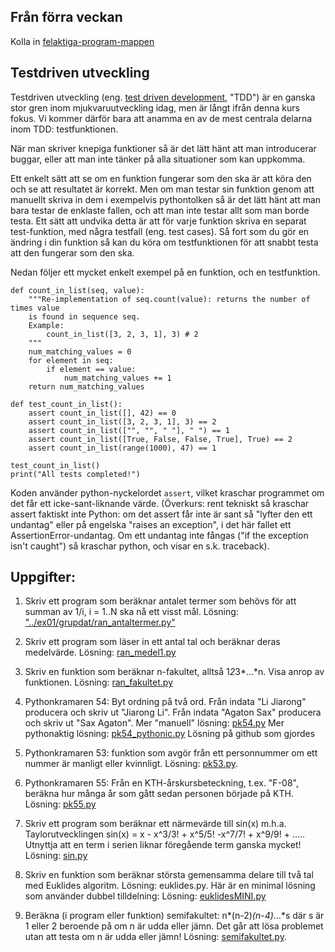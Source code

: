 
## Från förra veckan

Kolla in [felaktiga-program-mappen](../felaktiga_program/)

## Testdriven utveckling

Testdriven utveckling (eng. [test driven development](https://en.wikipedia.org/wiki/Test-driven_development),
"TDD") är en ganska stor gren inom mjukvaruutveckling idag, men är långt ifrån denna kurs fokus. Vi kommer därför
bara att anamma en av de mest centrala delarna inom TDD: testfunktionen.

När man skriver knepiga funktioner så är det lätt hänt att man introducerar buggar, eller att man inte tänker
på alla situationer som kan uppkomma.

Ett enkelt sätt att se om en funktion fungerar som den ska är att köra den och se att resultatet är korrekt.
Men om man testar sin funktion genom att manuellt skriva in dem i exempelvis pythontolken så är det lätt hänt
att man bara testar de enklaste fallen, och att man inte testar allt som man borde testa. Ett sätt att undvika
detta är att för varje funktion skriva en separat test-funktion, med några testfall (eng. test cases). Så fort
som du gör en ändring i din funktion så kan du köra om testfunktionen för att snabbt testa att den fungerar
som den ska.

Nedan följer ett mycket enkelt exempel på en funktion, och en testfunktion.

```python3
def count_in_list(seq, value):
    """Re-implementation of seq.count(value): returns the number of times value
    is found in sequence seq.
    Example:
        count_in_list([3, 2, 3, 1], 3) # 2
    """
    num_matching_values = 0
    for element in seq:
        if element == value:
            num_matching_values += 1
    return num_matching_values

def test_count_in_list():
    assert count_in_list([], 42) == 0
    assert count_in_list([3, 2, 3, 1], 3) == 2
    assert count_in_list(["", "", " "], " ") == 1
    assert count_in_list([True, False, False, True], True) == 2
    assert count_in_list(range(1000), 47) == 1
    
test_count_in_list()
print("All tests completed!")
```

Koden använder python-nyckelordet `assert`, vilket kraschar programmet om det får ett icke-sant-liknande
värde. (Överkurs: rent tekniskt så kraschar assert faktiskt inte Python: om det assert får inte är sant så
"lyfter den ett undantag" eller på engelska "raises an exception", i det här fallet ett
AssertionError-undantag.  Om ett undantag inte fångas ("if the exception isn't caught") så kraschar python,
och visar en s.k. traceback).

## Uppgifter:

1. Skriv ett program som beräknar antalet termer som behövs för att summan av 1/i, i = 1..N ska nå ett visst mål.
Lösning: ["../ex01/grupdat/ran\_antaltermer.py"]("../ex01/grupdat/ran_antaltermer.py")

2. Skriv ett program som läser in ett antal tal och beräknar deras medelvärde.
Lösning: [ran\_medel1.py](ran_medel1.py)

3. Skriv en funktion som beräknar n-fakultet, alltså 1*2*3*...*n. Visa anrop av
funktionen. Lösning:  [ran\_fakultet.py](ran_fakultet.py)

4. Pythonkramaren 54: Byt ordning på två ord.
Från indata "Li Jiarong" producera och skriv ut "Jiarong Li".
Från indata "Agaton Sax" producera och skriv ut "Sax Agaton".
Mer "manuell" lösning: [pk54.py](ran_pk54.py)
Mer pythonaktig lösning: [pk54\_pythonic.py](ran_pk54_pythonic.py)
Lösning på github som gjordes

5. Pythonkramaren 53: funktion som avgör från ett personnummer om ett nummer är
manligt eller kvinnligt. Lösning: [pk53.py](ran_pk53.py).
    
6. Pythonkramaren 55: Från en KTH-årskursbeteckning, t.ex. "F-08", beräkna hur
många år som gått sedan personen började på KTH.
Lösning: [pk55.py](ran_pk55.py)
   
7. Skriv ett program som beräknar ett närmevärde till sin(x) m.h.a.
   Taylorutvecklingen sin(x) = x - x^3/3! + x^5/5! -x^7/7! + x^9/9! + .....
   Utnyttja att en term i serien liknar föregående term ganska mycket! Lösning:
   [sin.py](sin.py)

8. Skriv en funktion som beräknar största gemensamma delare till två tal med
Euklides algoritm. Lösning: euklides.py. Här är en minimal lösning som
använder dubbel tilldelning: Lösning: [euklidesMINI.py](euklidesMINI.py)
   
9. Beräkna (i program eller funktion) semifakultet: n*(n-2)*(n-4)*...*s där s
är 1 eller 2 beroende på om n är udda eller jämn. Det går att lösa problemet
utan att testa om n är udda eller jämn!
Lösning: [semifakultet.py](semifakultet.py).
